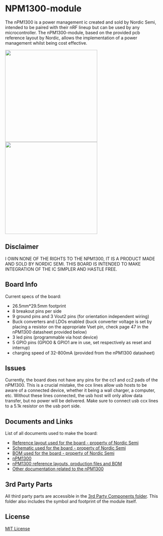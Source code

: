 # NPM1300-module
The nPM1300 is a power management ic created and sold by Nordic Semi, intended to be paired with their nRF lineup but can be used by any microcontroller. The nPM1300-module, based on the provided pcb reference layout by Nordic, allows the implementation of a power management whilst being cost effective.

<img src="https://github.com/user-attachments/assets/f5d8a17e-70c5-4a86-808a-44ebfa528137" width="300"/>
<img src="https://github.com/user-attachments/assets/bd7bcb2e-3bf9-4db7-8470-77d1425b2a1c" width="300"/>

## Disclaimer
I OWN NONE OF THE RIGHTS TO THE NPM1300, IT IS A PRODUCT MADE AND SOLD BY NORDIC SEMI. THIS BOARD IS INTENDED TO MAKE INTEGRATION OF THE IC SIMPLER AND HASTLE FREE.

## Board Info
Current specs of the board:
- 26.5mm*29.5mm footprint
- 8 breakout pins per side
- 9 ground pins and 3 Vout2 pins (for orientation independent wiring)
- Buck converters and LDOs enabled (buck converter voltage is set by placing a resistor on the appropriate Vset pin, check page 47 in the nPM1300 datasheet provided below)
- 3 led pins (programmable via host device)
- 5 GPIO pins (GPIO0 & GPIO1 are in use, set respectively as reset and interrup)
- charging speed of 32-800mA (provided from the nPM1300 datasheet)

## Issues
Currently, the board does not have any pins for the cc1 and cc2 pads of the nPM1300. This is a crucial mistake, the ccx lines allow usb hosts to be aware of a connected device, whether it being a wall charger, a computer, etc. Without these lines connected, the usb host will only allow data transfer, but no power will be delivered. Make sure to connect usb ccx lines to a 5.1k resistor on the usb port side.

## Documents and Links
List of all documents used to make the board:
- [Reference layout used for the board - property of Nordic Semi](https://github.com/AryA-65/NPM1300-module/blob/archive/Docs/npm1300_qeaa_config1_pcb.pdf)
- [Schematic used for the board - property of Nordic Semi](https://github.com/AryA-65/NPM1300-module/blob/archive/Docs/npm1300_qeaa_config1_schematic.pdf)
- [BOM used for the board - property of Nordic Semi](https://github.com/AryA-65/NPM1300-module/blob/archive/Docs/npm1300_qeaa_config1_bom.xls)
- [nPM1300](https://www.nordicsemi.com/Products/nPM1300)
- [nPM1300 reference layouts, production files and BOM](https://www.nordicsemi.com/Products/nPM1300/Downloads#infotabs)
- [Other documentation related to the nPM1300](https://docs.nordicsemi.com/category/npm1300-category)

## 3rd Party Parts
All third party parts are accessible in the [3rd Party Components folder](https://github.com/AryA-65/NPM1300-module/tree/archive/3rd%20Party%20Components). This folder also includes the symbol and footprint of the module itself.

## License
[MIT License](https://github.com/AryA-65/NPM1300-module/blob/archive/LICENSE)
